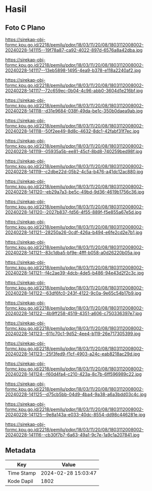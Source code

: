 # Hasil

## Foto C Plano

https://sirekap-obj-formc.kpu.go.id/2218/pemilu/pdpr/18/03/11/20/08/1803112008002-20240228-141115--19f78a87-ca92-4022-897d-6576a8a42dba.jpg

https://sirekap-obj-formc.kpu.go.id/2218/pemilu/pdpr/18/03/11/20/08/1803112008002-20240228-141117--13eb5898-1495-4ea9-b378-e118a2240af2.jpg

https://sirekap-obj-formc.kpu.go.id/2218/pemilu/pdpr/18/03/11/20/08/1803112008002-20240228-141117--72c659ec-0b04-4c96-abb0-3604d1e216bf.jpg

https://sirekap-obj-formc.kpu.go.id/2218/pemilu/pdpr/18/03/11/20/08/1803112008002-20240228-141118--d31e9684-038f-49da-be1c-350b0daea9ab.jpg

https://sirekap-obj-formc.kpu.go.id/2218/pemilu/pdpr/18/03/11/20/08/1803112008002-20240228-141118--50f2ee49-8d8c-4632-8dc1-42fabf31f7ec.jpg

https://sirekap-obj-formc.kpu.go.id/2218/pemilu/pdpr/18/03/11/20/08/1803112008002-20240228-141119--05935a5b-ee81-45cf-8bd8-740259bed98f.jpg

https://sirekap-obj-formc.kpu.go.id/2218/pemilu/pdpr/18/03/11/20/08/1803112008002-20240228-141119--c2dbe22d-05b2-4c5a-b476-a41dc12ac880.jpg

https://sirekap-obj-formc.kpu.go.id/2218/pemilu/pdpr/18/03/11/20/08/1803112008002-20240228-141120--eb29a7a3-be5c-49bd-9d36-4619b1756c36.jpg

https://sirekap-obj-formc.kpu.go.id/2218/pemilu/pdpr/18/03/11/20/08/1803112008002-20240228-141120--2027b837-fd56-4f55-889f-f5e855a67e5d.jpg

https://sirekap-obj-formc.kpu.go.id/2218/pemilu/pdpr/18/03/11/20/08/1803112008002-20240228-141121--28250a26-0cdf-426a-b494-e6fe2cd2e7b1.jpg

https://sirekap-obj-formc.kpu.go.id/2218/pemilu/pdpr/18/03/11/20/08/1803112008002-20240228-141121--83c1dba5-bf9e-4fff-b058-a0d26220b05a.jpg

https://sirekap-obj-formc.kpu.go.id/2218/pemilu/pdpr/18/03/11/20/08/1803112008002-20240228-141121--f4c2ae39-4dcb-4de5-b486-94e43d2f2c3c.jpg

https://sirekap-obj-formc.kpu.go.id/2218/pemilu/pdpr/18/03/11/20/08/1803112008002-20240228-141122--63df6fc0-243f-4122-9c0a-9e65c54b17b9.jpg

https://sirekap-obj-formc.kpu.go.id/2218/pemilu/pdpr/18/03/11/20/08/1803112008002-20240228-141122--4b9ff258-4519-4351-a606-c750336397e7.jpg

https://sirekap-obj-formc.kpu.go.id/2218/pemilu/pdpr/18/03/11/20/08/1803112008002-20240228-141123--611c70c1-9d52-4ee4-b119-26e717305399.jpg

https://sirekap-obj-formc.kpu.go.id/2218/pemilu/pdpr/18/03/11/20/08/1803112008002-20240228-141123--25f3fed9-f1cf-4903-a24c-eab8218ac29d.jpg

https://sirekap-obj-formc.kpu.go.id/2218/pemilu/pdpr/18/03/11/20/08/1803112008002-20240228-141124--f60d4fa4-c210-423a-8c7b-6ff596989c22.jpg

https://sirekap-obj-formc.kpu.go.id/2218/pemilu/pdpr/18/03/11/20/08/1803112008002-20240228-141125--d75cb5bb-04d9-4ba4-9a38-a6a3bdd03c4c.jpg

https://sirekap-obj-formc.kpu.go.id/2218/pemilu/pdpr/18/03/11/20/08/1803112008002-20240228-141125--9e8a143a-e033-40dc-8554-dd98c446281e.jpg

https://sirekap-obj-formc.kpu.go.id/2218/pemilu/pdpr/18/03/11/20/08/1803112008002-20240228-141116--cb30f7b7-6a63-49a1-9c7e-1a9c1a207841.jpg


## Metadata

| Key        | Value               |
| ---------- | ------------------- |
| Time Stamp | 2024-02-28 15:03:47 |
| Kode Dapil | 1802                |



